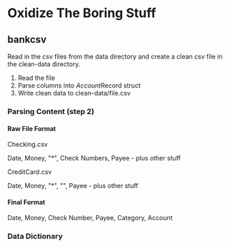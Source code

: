 # Oxidize The Boring Stuff

## bankcsv

Read in the csv files from the data directory and create a clean csv file in the clean-data directory.

1. Read the file
2. Parse columns into *Account*Record struct
3. Write clean data to clean-data/file.csv

### Parsing Content (step 2)

#### Raw File Format

Checking.csv

Date, Money, "*", Check Numbers, Payee - plus other stuff

CreditCard.csv

Date, Money, "*", "", Payee - plus other stuff

#### Final Format

Date, Money, Check Number, Payee, Category, Account

### Data Dictionary


